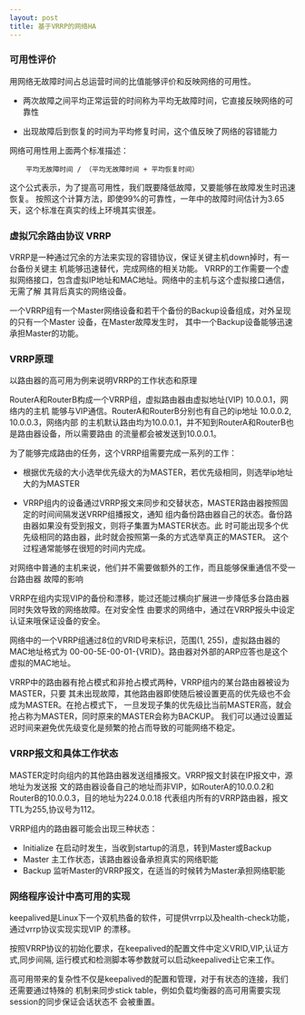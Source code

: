```yaml
---
layout: post
title: 基于VRRP的网络HA
---
```


### 可用性评价
用网络无故障时间占总运营时间的比值能够评价和反映网络的可用性。

 * 两次故障之间平均正常运营的时间称为平均无故障时间，它直接反映网络的可靠性

 * 出现故障后到恢复的时间为平均修复时间，这个值反映了网络的容错能力

网络可用性用上面两个标准描述：

        平均无故障时间 / （平均无故障时间 + 平均恢复时间）

这个公式表示，为了提高可用性，我们既要降低故障，又要能够在故障发生时迅速恢复。
按照这个计算方法，即使99%的可靠性，一年中的故障时间估计为3.65天，这个标准在真实的线上环境其实很差。

### 虚拟冗余路由协议 VRRP
VRRP是一种通过冗余的方法来实现的容错协议，保证关键主机down掉时，有一台备份关键主
机能够迅速替代，完成网络的相关功能。
VRRP的工作需要一个虚拟网络接口，包含虚拟IP地址和MAC地址。网络中的主机与这个虚拟接口通信，无需了解
其背后真实的网络设备。

一个VRRP组有一个Master网络设备和若干个备份的Backup设备组成，对外呈现的只有一个Master
设备，在Master故障发生时， 其中一个Backup设备能够迅速承担Master的功能。

### VRRP原理
以路由器的高可用为例来说明VRRP的工作状态和原理

RouterA和RouterB构成一个VRRP组，虚拟路由器由虚拟地址(VIP) 10.0.0.1，网络内的主机
能够与VIP通信。RouterA和RouterB分别也有自己的ip地址 10.0.0.2, 10.0.0.3，网络内部
的主机默认路由均为10.0.0.1，并不知到RouterA和RouterB也是路由器设备，所以需要路由
的流量都会被发送到10.0.0.1。

为了能够完成路由的任务，这个VRRP组需要完成一系列的工作：

 * 根据优先级的大小选举优先级大的为MASTER，若优先级相同，则选举ip地址大的为MASTER

 * VRRP组内的设备通过VRRP报文来同步和交替状态，MASTER路由器按照固定的时间间隔发送VRRP组播报文，通知
组内备份路由器自己的状态。备份路由器如果没有受到报文，则将子集置为MASTER状态。此
时可能出现多个优先级相同的路由器，此时就会按照第一条的方式选举真正的MASTER。
这个过程通常能够在很短的时间内完成。

对网络中普通的主机来说，他们并不需要做额外的工作，而且能够保重通信不受一台路由器
故障的影响

VRRP在组内实现VIP的备份和漂移，能过还能过横向扩展进一步降低多台路由器同时失效导致的网络故障。在对安全性
由要求的网络中，通过在VRRP报头中设定认证来哦保证设备的安全。

网络中的一个VRRP组通过8位的VRID号来标识，范围(1, 255)，虚拟路由器的MAC地址格式为
00-00-5E-00-01-{VRID}。路由器对外部的ARP应答也是这个虚拟的MAC地址。

VRRP中的路由器有抢占模式和非抢占模式两种，VRRP组内的某台路由器被设为MASTER，只要
其未出现故障，其他路由器即使随后被设置更高的优先级也不会成为MASTER。在抢占模式下，
一旦发现子集的优先级比当前MASTER高，就会抢占称为MASTER，同时原来的MASTER会称为BACKUP。
我们可以通过设置延迟时间来避免优先级变化是频繁的抢占而导致的可能网络不稳定。

### VRRP报文和具体工作状态
MASTER定时向组内的其他路由器发送组播报文。VRRP报文封装在IP报文中，源地址为发送报
文的路由器设备自己的地址而非VIP，如RouterA的10.0.0.2和RouterB的10.0.0.3，目的地址为224.0.0.18
代表组内所有的VRRP路由器，报文TTL为255,协议号为112。

VRRP组内的路由器可能会出现三种状态：

 * Initialize 在启动时发生，当收到startup的消息，转到Master或Backup
 * Master 主工作状态，该路由器设备承担真实的网络职能
 * Backup 监听Master的VRRP报文，在适当的时候转为Master承担网络职能

### 网络程序设计中高可用的实现
keepalived是Linux下一个双机热备的软件，可提供vrrp以及health-check功能，通过vrrp协议实现实现VIP
的漂移。

按照VRRP协议的初始化要求，在keepalived的配置文件中定义VRID,VIP,认证方式,同步间隔,
运行模式和检测脚本等参数就可以启动keepalived让它来工作。

高可用带来的复杂性不仅是keepalived的配置和管理，对于有状态的连接，我们还需要通过特殊的
机制来同步stick table，例如负载均衡器的高可用需要实现session的同步保证会话状态不
会被重置。
